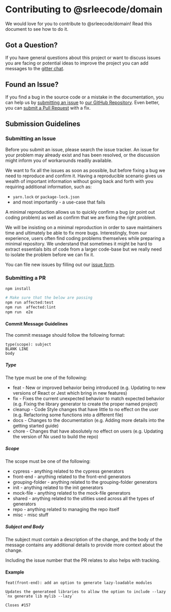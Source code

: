 # Contributing to @srleecode/domain

We would love for you to contribute to @srleecode/domain! Read this document to see how to do it.

## Got a Question?

If you have general questions about this project or want to discuss issues you are facing or potential ideas to improve the project you can add messages to the [gitter chat](https://gitter.im/srleecode/domain). 

## Found an Issue?

If you find a bug in the source code or a mistake in the documentation, you can help us by [submitting an issue](https://github.com/srleecode/domain/blob/master/CONTRIBUTING.md#submit-issue) to [our GitHub Repository](https://github.com/srleecode/domain). Even better, you can [submit a Pull Request](https://github.com/srleecode/domain/blob/master/CONTRIBUTING.md#submit-pr) with a fix.

## Submission Guidelines

### <a name="submit-issue"></a> Submitting an Issue

Before you submit an issue, please search the issue tracker. An issue for your problem may already exist and has been resolved, or the discussion might inform you of workarounds readily available.

We want to fix all the issues as soon as possible, but before fixing a bug we need to reproduce and confirm it. Having a reproducible scenario gives us wealth of important information without going back and forth with you requiring additional information, such as:

- `yarn.lock` or `package-lock.json`
- and most importantly - a use-case that fails

A minimal reproduction allows us to quickly confirm a bug (or point out coding problem) as well as confirm that we are fixing the right problem.

We will be insisting on a minimal reproduction in order to save maintainers time and ultimately be able to fix more bugs. Interestingly, from our experience, users often find coding problems themselves while preparing a minimal repository. We understand that sometimes it might be hard to extract essentials bits of code from a larger code-base but we really need to isolate the problem before we can fix it.

You can file new issues by filling out our [issue form](https://github.com/srleecode/domain/issues/new).

### <a name="submit-pr"></a> Submitting a PR

```sh
npm install

# Make sure that the below are passing
npm run affected:test
npm run  affected:lint
npm run  e2e
```

#### Commit Message Guidelines

The commit message should follow the following format:

```
type(scope): subject
BLANK LINE
body
```

##### Type

The type must be one of the following:

- feat - New or improved behavior being introduced (e.g. Updating to new versions of React or Jest which bring in new features)
- fix - Fixes the current unexpected behavior to match expected behavior (e.g. Fixing the library generator to create the proper named project)
- cleanup - Code Style changes that have little to no effect on the user (e.g. Refactoring some functions into a different file)
- docs - Changes to the documentation (e.g. Adding more details into the getting started guide)
- chore - Changes that have absolutely no effect on users (e.g. Updating the version of Nx used to build the repo)

##### Scope

The scope must be one of the following:

- cypress - anything related to the cypress generators
- front-end - anything related to the front-end generators
- grouping-folder - anything related to the grouping-folder generators
- init - anything related to the init generators
- mock-file - anything related to the mock-file generators
- shared - anything related to the utlities used across all the types of generators
- repo - anything related to managing the repo itself
- misc - misc stuff

##### Subject and Body

The subject must contain a description of the change, and the body of the message contains any additional details to provide more context about the change.

Including the issue number that the PR relates to also helps with tracking.

#### Example

```
feat(front-end): add an option to generate lazy-loadable modules

Updates the generateed libraries to allow the option to include --lazy `nx generate lib mylib --lazy`

Closes #157
```